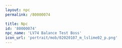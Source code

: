 ```yaml
---
layout: npc
permalink: /80000074

title: Npc
id: '80000074'
npc_name: 'LV74 Balance Test Boss'
icon_url: 'portrait/mob/02020107_m_lslime02_p.png'
---
```

